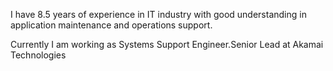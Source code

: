 I have 8.5 years of experience in IT industry with good understanding in application maintenance and operations support.

Currently I am working as Systems Support Engineer.Senior Lead at Akamai Technologies
